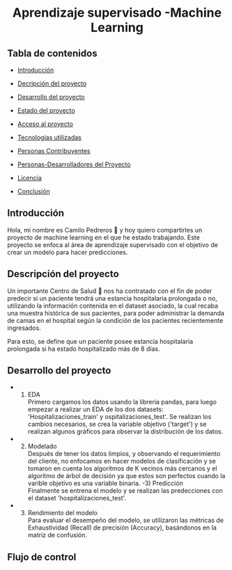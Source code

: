 <h1 align="center"> Aprendizaje supervisado -Machine Learning </h1>

## Tabla de contenidos
* [Introducción](#Introducción)

* [Decripción del proyecto](#Descripcion-del-proyecto)

* [Desarrollo del proyecto](#Desarrollo-del-proyecto)

* [Estado del proyecto](#Estado-del-proyecto)

* [Acceso al proyecto](#acceso-proyecto)

* [Tecnologías utilizadas](#tecnologías-utilizadas)

* [Personas Contribuyentes](#personas-contribuyentes)

* [Personas-Desarrolladores del Proyecto](#personas-desarrolladores)

* [Licencia](#licencia)

* [Conclusión](#conclusión)
## Introducción
Hola, mi nombre es Camilo Pedreros :wave: y hoy quiero compartirles un proyecto de machine learning en el que he estado trabajando. Este proyecto se enfoca al área de aprendizaje supervisado con el objetivo de crear un modelo para hacer predicciones.

## Descripción del proyecto
Un importante Centro de Salud :hospital: nos ha contratado con el fin de poder predecir si un paciente tendrá una estancia hospitalaria prolongada o no, utilizando la información contenida en el dataset asociado, la cual recaba una muestra histórica de sus pacientes, para poder administrar la demanda de camas en el hospital según la condición de los pacientes recientemente ingresados.

Para esto, se define que un paciente posee estancia hospitalaria prolongada si ha estado hospitalizado más de 8 días.

## Desarrollo del proyecto

- 1) EDA \
Primero cargamos los datos usando la libreria pandas, para luego empezar a realizar un EDA de los dos datasets: 'Hospitalizaciones_train' y ospitalizaciones_test'. Se realizan los cambios necesarios, se crea la variable objetivo ('target') y se realizan algunos gráficos para observar la distribución de los datos.
- 2) Modelado\
Después de tener los datos limpios, y observando el requerimiento del cliente, no enfocamos en hacer modelos de clasificación y se tomaron en cuenta los algorítmos de K vecinos más cercanos y el algoritmo de árbol de decisión ya que estos son perfectos cuando la varible objetivo es una variable binaria.
-3) Predicción\
Finalmente se entrena el modelo y se realizan las predecciones con el dataset 'hospitalizaciones_test'.
- 3) Rendimiento del modelo\
Para evaluar el desempeño del modelo, se utilizaron las métricas de Exhaustividad (Recall) de precisión (Accuracy), basándonos en la matriz de confusión.

## Flujo de control
<p align="center">
<img https://user-images.githubusercontent.com/109446657/207929132-baacad01-c9b7-4215-8202-6a8256456ce5.svg) />
</p>






